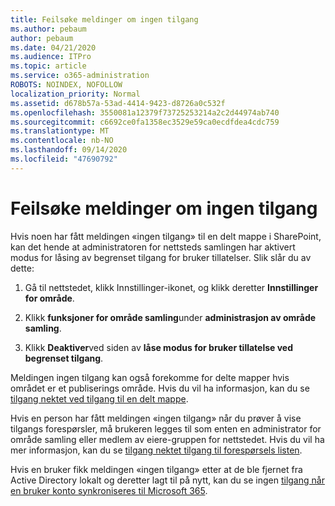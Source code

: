 ```yaml
---
title: Feilsøke meldinger om ingen tilgang
ms.author: pebaum
author: pebaum
ms.date: 04/21/2020
ms.audience: ITPro
ms.topic: article
ms.service: o365-administration
ROBOTS: NOINDEX, NOFOLLOW
localization_priority: Normal
ms.assetid: d678b57a-53ad-4414-9423-d8726a0c532f
ms.openlocfilehash: 3550081a12379f73725253214a2c2d44974ab740
ms.sourcegitcommit: c6692ce0fa1358ec3529e59ca0ecdfdea4cdc759
ms.translationtype: MT
ms.contentlocale: nb-NO
ms.lasthandoff: 09/14/2020
ms.locfileid: "47690792"
---
```

# <a name="troubleshoot-access-denied-messages"></a>Feilsøke meldinger om ingen tilgang

Hvis noen har fått meldingen «ingen tilgang» til en delt mappe i SharePoint, kan det hende at administratoren for nettsteds samlingen har aktivert modus for låsing av begrenset tilgang for bruker tillatelser. Slik slår du av dette: 
  
1. Gå til nettstedet, klikk Innstillinger-ikonet, og klikk deretter **Innstillinger for område**.
    
2. Klikk **funksjoner for område samling**under **administrasjon av område samling**.
    
3. Klikk **Deaktiver**ved siden av **låse modus for bruker tillatelse ved begrenset tilgang**.
    
Meldingen ingen tilgang kan også forekomme for delte mapper hvis området er et publiserings område. Hvis du vil ha informasjon, kan du se [tilgang nektet ved tilgang til en delt mappe](https://go.microsoft.com/fwlink/?linkid=2004317).
  
Hvis en person har fått meldingen «ingen tilgang» når du prøver å vise tilgangs forespørsler, må brukeren legges til som enten en administrator for område samling eller medlem av eiere-gruppen for nettstedet. Hvis du vil ha mer informasjon, kan du se [tilgang nektet tilgang til forespørsels listen](https://go.microsoft.com/fwlink/?linkid=2004220).
  
Hvis en bruker fikk meldingen «ingen tilgang» etter at de ble fjernet fra Active Directory lokalt og deretter lagt til på nytt, kan du se ingen [tilgang når en bruker konto synkroniseres til Microsoft 365](https://go.microsoft.com/fwlink/?linkid=2004318).
  

